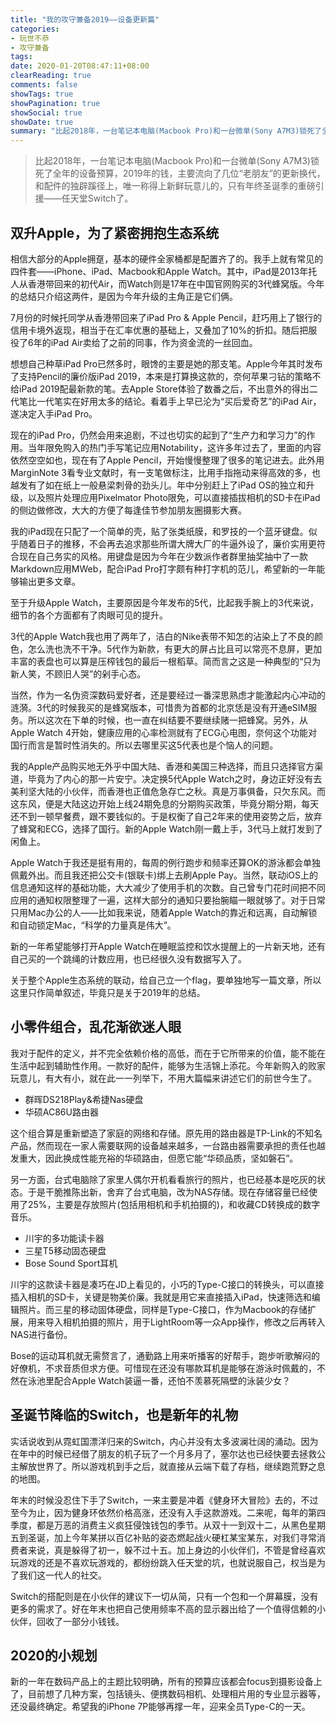 ```yaml
---
title: "我的攻守兼备2019——设备更新篇"
categories:
- 玩世不恭
- 攻守兼备
tags:
date: 2020-01-20T08:47:11+08:00
clearReading: true
comments: false
showTags: true
showPagination: true
showSocial: true
showDate: true
summary: "比起2018年，一台笔记本电脑(Macbook Pro)和一台微单(Sony A7M3)锁死了全年的设备预算，2019年的钱，主要流向了几位“老朋友”的更新换代，和配件的独辟蹊径上，唯一称得上新鲜玩意儿的，只有年终圣诞季的重磅引援——任天堂Switch了。"
---
```


>  比起2018年，一台笔记本电脑(Macbook Pro)和一台微单(Sony A7M3)锁死了全年的设备预算，2019年的钱，主要流向了几位“老朋友”的更新换代，和配件的独辟蹊径上，唯一称得上新鲜玩意儿的，只有年终圣诞季的重磅引援——任天堂Switch了。

## 双升Apple，为了紧密拥抱生态系统

相信大部分的Apple拥趸，基本的硬件全家桶都是配置齐了的。我手上就有常见的四件套——iPhone、iPad、Macbook和Apple Watch。其中，iPad是2013年托人从香港带回来的初代Air，而Watch则是17年在中国官网购买的3代蜂窝版。今年的总结只介绍这两件，是因为今年升级的主角正是它们俩。

7月份的时候托同学从香港带回来了iPad Pro & Apple Pencil，赶巧用上了银行的信用卡境外返现，相当于在汇率优惠的基础上，又叠加了10%的折扣。随后把服役了6年的iPad Air卖给了之前的同事，作为资金流的一丝回血。

想想自己种草iPad Pro已然多时，眼馋的主要是她的那支笔。Apple今年其时发布了支持Pencil的廉价版iPad 2019，本来是打算换这款的，奈何苹果刁钻的策略不给iPad 2019配最新款的笔。去Apple Store体验了数番之后，不出意外的得出二代笔比一代笔实在好用太多的结论。看着手上早已沦为“买后爱奇艺”的iPad Air，遂决定入手iPad Pro。

现在的iPad Pro，仍然会用来追剧，不过也切实的起到了“生产力和学习力”的作用。当年限免购入的热门手写笔记应用Notability，这许多年过去了，里面的内容依然空空如也，现在有了Apple Pencil，开始慢慢整理了很多的笔记进去。此外用MarginNote 3看专业文献时，有一支笔做标注，比用手指拖动来得高效的多，也越发有了如在纸上一般悬梁刺骨的劲头儿。年中分别赶上了iPad OS的独立和升级，以及照片处理应用Pixelmator Photo限免，可以直接插拔相机的SD卡在iPad的侧边做修改，大大的方便了每逢佳节参加朋友圈摄影大赛。

我的iPad现在只配了一个简单的壳，贴了张类纸膜，和罗技的一个蓝牙键盘。似乎随着日子的推移，不会再去追求那些所谓大牌大厂的牛逼外设了，廉价实用更符合现在自己务实的风格。用键盘是因为今年在少数派作者群里抽奖抽中了一款Markdown应用MWeb，配合iPad  Pro打字颇有种打字机的范儿，希望新的一年能够输出更多文章。

至于升级Apple Watch，主要原因是今年发布的5代，比起我手腕上的3代来说，细节的各个方面都有了肉眼可见的提升。

3代的Apple Watch我也用了两年了，洁白的Nike表带不知怎的沾染上了不良的颜色，怎么洗也洗不干净。5代作为新款，有更大的屏占比且可以常亮不息屏，更加丰富的表盘也可以算是压榨钱包的最后一根稻草。简而言之这是一种典型的“只为新人笑，不顾旧人哭”的剁手心态。

当然，作为一名伪资深数码爱好者，还是要经过一番深思熟虑才能激起内心冲动的涟漪。3代的时候我买的是蜂窝版本，可惜贵为首都的北京恁是没有开通eSIM服务。所以这次在下单的时候，也一直在纠结要不要继续赌一把蜂窝。另外，从Apple Watch 4开始，健康应用的心率检测就有了ECG心电图，奈何这个功能对国行而言是暂时性消失的。所以去哪里买这5代表也是个恼人的问题。

我的Apple产品购买地无外乎中国大陆、香港和美国三种选择，而且只选择官方渠道，毕竟为了内心的那一片安宁。决定换5代Apple Watch之时，身边正好没有去美利坚大陆的小伙伴，而香港也正值危急存亡之秋。真是万事俱备，只欠东风。而这东风，便是大陆这边开始上线24期免息的分期购买政策，毕竟分期分期，每天还不到一顿早餐费，跟不要钱似的。于是权衡了自己2年来的使用姿势之后，放弃了蜂窝和ECG，选择了国行。新的Apple Watch刚一戴上手，3代马上就打发到了闲鱼上。

Apple Watch于我还是挺有用的，每周的例行跑步和频率还算OK的游泳都会单独佩戴外出。而且我还把公交卡(银联卡)绑上去刷Apple Pay。当然，联动iOS上的信息通知这样的基础功能，大大减少了使用手机的次数。自己曾专门花时间把不同应用的通知权限整理了一遍，这样大部分的通知只要抬腕瞄一眼就够了。对于日常只用Mac办公的人——比如我来说，随着Apple Watch的靠近和远离，自动解锁和自动锁定Mac，“科学的力量真是伟大”。

新的一年希望能够打开Apple Watch在睡眠监控和饮水提醒上的一片新天地，还有自己买的一个跳绳的计数应用，也已经很久没有数据写入了。

关于整个Apple生态系统的联动，给自己立一个flag，要单独地写一篇文章，所以这里只作简单叙述，毕竟只是关于2019年的总结。

## 小零件组合，乱花渐欲迷人眼

我对于配件的定义，并不完全依赖价格的高低，而在于它所带来的价值，能不能在生活中起到辅助性作用。一款好的配件，能够为生活锦上添花。今年新购入的败家玩意儿，有大有小，就在此一一列举下，不用大篇幅来讲述它们的前世今生了。

- 群晖DS218Play&希捷Nas硬盘
- 华硕AC86U路由器

这个组合算是重新塑造了家庭的网络和存储。原先用的路由器是TP-Link的不知名产品，然而现在一家人需要联网的设备越来越多，一台路由器需要承担的责任也越发重大，因此换成性能充裕的华硕路由，但愿它能“华硕品质，坚如磐石”。

另一方面，台式电脑除了家里人偶尔开机看看旅行的照片，也已经基本是吃灰的状态。于是干脆推陈出新，舍弃了台式电脑，改为NAS存储。现在存储容量已经使用了25%，主要是存放照片(包括用相机和手机拍摄的)，和收藏CD转换成的数字音乐。

- 川宇的多功能读卡器
- 三星T5移动固态硬盘
- Bose Sound Sport耳机

川宇的这款读卡器是凑巧在JD上看见的，小巧的Type-C接口的转换头，可以直接插入相机的SD卡，关键是物美价廉。我就是用它来直接插入iPad，快速筛选和编辑照片。而三星的移动固体硬盘，同样是Type-C接口，作为Macbook的存储扩展，用来导入相机拍摄的照片，用于LightRoom等一众App操作，修改之后再转入NAS进行备份。

Bose的运动耳机就无需赘言了，通勤路上用来听播客的好帮手，跑步听歌解闷的好僚机，不求音质但求方便。可惜现在还没有哪款耳机是能够在游泳时佩戴的，不然在泳池里配合Apple Watch装逼一番，还怕不羡慕死隔壁的泳装少女？

## 圣诞节降临的Switch，也是新年的礼物

实话说收到从霓虹国漂洋归来的Switch，内心并没有太多波澜壮阔的涌动。因为在年中的时候已经借了朋友的机子玩了一个月多月了，塞尔达也已经快要去拯救公主解放世界了。所以游戏机到手之后，就直接从云端下载了存档，继续跑荒野之息的地图。

年末的时候没忍住下手了Switch，一来主要是冲着《健身环大冒险》去的，不过至今为止，因为健身环依然价格高涨，还没有入手这款游戏。二来呢，每年的第四季度，都是万恶的消费主义疯狂侵蚀钱包的季节。从双十一到双十二，从黑色星期五到圣诞，加上今年某拼以百亿补贴的姿态燃起战火硬杠某宝某东，对我们寻常消费者来说，真是躲得了初一，躲不过十五。加上身边的小伙伴们，不管是曾经喜欢玩游戏的还是不喜欢玩游戏的，都纷纷跳入任天堂的坑，也就说服自己，权当是为了我们这一代人的社交。

Switch的搭配则是在小伙伴的建议下一切从简，只有一个包和一个屏幕膜，没有更多的需求了。好在年末也把自己使用频率不高的显示器出给了一个值得信赖的小伙伴，回收了一部分小钱钱。

## 2020的小规划

新的一年在数码产品上的主题比较明确，所有的预算应该都会focus到摄影设备上了，目前想了几种方案，包括镜头、便携数码相机、处理相片用的专业显示器等，还没最终确定。希望我的iPhone 7P能够再撑一年，迎来全员Type-C的一天。

